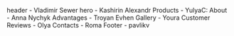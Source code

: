header - Vladimir Sewer hero - Kashirin Alexandr Products - YulyaC: About - Anna Nychyk Advantages -
Troyan Evhen Gallery - Youra Customer Reviews - Olya Contacts - Roma Footer - pavlikv
